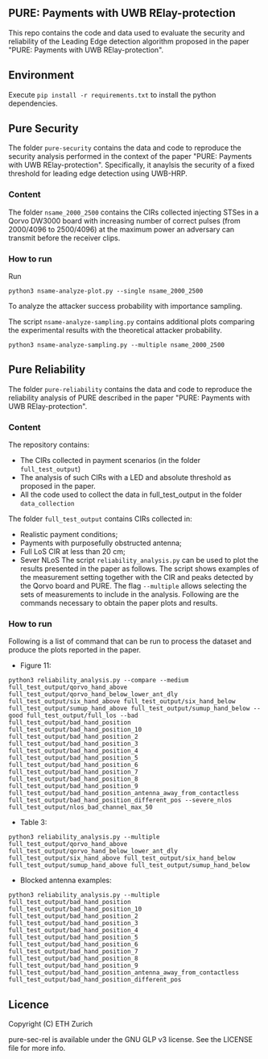 ## PURE: Payments with UWB RElay-protection

This repo contains the code and data used to evaluate the security and reliability of the Leading Edge detection algorithm proposed in the paper "PURE: Payments with UWB RElay-protection".

## Environment

Execute `pip install -r requirements.txt` to install the python dependencies.


## Pure Security
The folder `pure-security` contains the data and code to reproduce the security analysis performed in the context of the paper "PURE: Payments with UWB RElay-protection". Specifically, it anaylsis the security of a fixed threshold for leading edge detection using UWB-HRP.
### Content 
The folder `nsame_2000_2500` contains the CIRs collected injecting STSes in a Qorvo DW3000 board with increasing number of correct pulses (from 2000/4096 to 2500/4096) at the maximum power an adversary can transmit before the receiver clips.

### How to run
Run 
```
python3 nsame-analyze-plot.py --single nsame_2000_2500
```
To analyze the attacker success probability with importance sampling.

The script `nsame-analyze-sampling.py` contains additional plots comparing the experimental results with the theoretical attacker probability.
```
python3 nsame-analyze-sampling.py --multiple nsame_2000_2500
```

## Pure Reliability

The folder `pure-reliability` contains the data and code to reproduce the reliability analysis of PURE described in the paper "PURE: Payments with UWB RElay-protection".

### Content
The repository contains: 
* The CIRs collected in payment scenarios (in the folder `full_test_output`)
* The analysis of such CIRs with a LED and absolute threshold as proposed in the paper.
* All the code used to collect the data in full_test_output in the folder `data_collection`

The folder `full_test_output` contains CIRs collected in: 
* Realistic payment conditions;
* Payments with purposefully obstructed antenna;
* Full LoS CIR at less than 20 cm;
* Sever NLoS 
 The script `reliability_analysis.py` can be used to plot the results presented in the paper as follows. The script shows examples of the measurement setting together with the CIR and peaks detected by the Qorvo board and PURE. The flag `--multiple` allows selecting the sets of measurements to include in the analysis. Following are the commands necessary to obtain the paper plots and results.   
### How to run
Following is a list of command that can be run to process the dataset and produce the plots reported in the paper. 

* Figure 11:
```
python3 reliability_analysis.py --compare --medium full_test_output/qorvo_hand_above full_test_output/qorvo_hand_below_lower_ant_dly full_test_output/six_hand_above full_test_output/six_hand_below full_test_output/sumup_hand_above full_test_output/sumup_hand_below --good full_test_output/full_los --bad full_test_output/bad_hand_position full_test_output/bad_hand_position_10 full_test_output/bad_hand_position_2 full_test_output/bad_hand_position_3 full_test_output/bad_hand_position_4 full_test_output/bad_hand_position_5 full_test_output/bad_hand_position_6 full_test_output/bad_hand_position_7 full_test_output/bad_hand_position_8 full_test_output/bad_hand_position_9 full_test_output/bad_hand_position_antenna_away_from_contactless full_test_output/bad_hand_position_different_pos --severe_nlos full_test_output/nlos_bad_channel_max_50
```

* Table 3: 
```
python3 reliability_analysis.py --multiple full_test_output/qorvo_hand_above full_test_output/qorvo_hand_below_lower_ant_dly full_test_output/six_hand_above full_test_output/six_hand_below full_test_output/sumup_hand_above full_test_output/sumup_hand_below
```

* Blocked antenna examples:
```
python3 reliability_analysis.py --multiple full_test_output/bad_hand_position full_test_output/bad_hand_position_10 full_test_output/bad_hand_position_2 full_test_output/bad_hand_position_3 full_test_output/bad_hand_position_4 full_test_output/bad_hand_position_5 full_test_output/bad_hand_position_6 full_test_output/bad_hand_position_7 full_test_output/bad_hand_position_8 full_test_output/bad_hand_position_9 full_test_output/bad_hand_position_antenna_away_from_contactless full_test_output/bad_hand_position_different_pos
```


## Licence

Copyright (C) ETH Zurich

pure-sec-rel is available under the GNU GLP v3 license. See the LICENSE file for more info.
